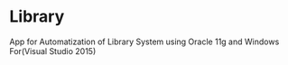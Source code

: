 # Library
App for Automatization of Library System using Oracle 11g and Windows For(Visual Studio 2015)
